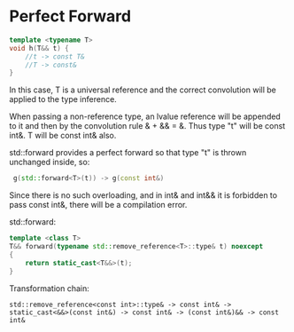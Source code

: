 # Perfect Forward

```C++
template <typename T>
void h(T&& t) {
    //t -> const T&
    //T -> const&
}
```
In this case, T is a universal reference and the correct convolution 
will be applied to the type inference.

When passing a non-reference type, an lvalue reference will be appended to it 
and then by the convolution rule & + && = &. Thus type "t" will be const int&.
T will be const int& also.

std::forward provides a perfect forward so that type "t" is thrown unchanged inside, so: 
```C++
 g(std::forward<T>(t)) -> g(const int&)
```
Since there is no such overloading, and in int& and int&& 
it is forbidden to pass const int&, there will be a compilation error.


std::forward:
```C++
template <class T>
T&& forward(typename std::remove_reference<T>::type& t) noexcept
{
    return static_cast<T&&>(t);
}
```
Transformation chain:

`std::remove_reference<const int>::type& -> const int& -> static_cast<&&>(const int&) -> const int& -> (const int&)&& -> const int&`